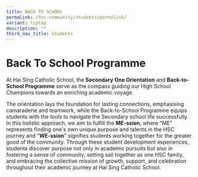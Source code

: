 ```yaml
---
title: BACK TO SCHOOL
permalink: /hsc-community/students/permalink/
variant: tiptap
description: ""
third_nav_title: Students
---
```

<h1><strong>Back To School Programme</strong></h1><p>At Hai Sing Catholic School, the<strong> Secondary One Orientation</strong> and <strong>Back-to-School Programme</strong> serve as the compass guiding our High School Champions towards an enriching academic voyage.</p><p>The orientation lays the foundation for lasting connections, emphasising camaraderie and teamwork, while the Back-to-School Programme equips students with the tools to navigate the Secondary school life successfully. In this holistic approach, we aim to fulfill the <strong>ME-ssion</strong>, where "ME" represents finding one's own unique purpose and talents in the HSC journey and "<strong>WE-ssion</strong>" signifies students working together for the greater good of the community. Through these student development experiences, students discover purpose not only in academic pursuits but also in fostering a sense of community, setting sail together as one HSC family, and embracing the collective mission of growth, support, and celebration throughout their academic journey at Hai Sing Catholic School.</p>